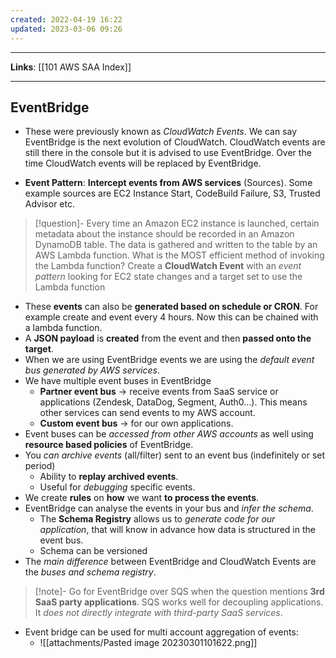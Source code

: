 ```yaml
---
created: 2022-04-19 16:22
updated: 2023-03-06 09:26
---
```

---
**Links**: [[101 AWS SAA Index]]

---
## EventBridge
- These were previously known as *CloudWatch Events*. We can say EventBridge is the next evolution of CloudWatch. CloudWatch events are still there in the console but it is advised to use EventBridge. Over the time CloudWatch events will be replaced by EventBridge.

- **Event Pattern**: **Intercept events from AWS services** (Sources). Some example sources are EC2 Instance Start, CodeBuild Failure, S3, Trusted Advisor etc.

> [!question]- Every time an Amazon EC2 instance is launched, certain metadata about the instance should be recorded in an Amazon DynamoDB table. The data is gathered and written to the table by an AWS Lambda function. What is the MOST efficient method of invoking the Lambda function?
> Create a **CloudWatch Event** with an *event pattern* looking for EC2 state changes and a target set to use the Lambda function

- These **events** can also be **generated based on schedule or CRON**. For example create and event every 4 hours. Now this can be chained with a lambda function.
- A **JSON payload** is **created** from the event and then **passed onto the target**. 
- When we are using EventBridge events we are using the *default event bus generated by AWS services*.
- We have multiple event buses in EventBridge
    - **Partner event bus** → receive events from SaaS service or applications (Zendesk, DataDog, Segment, Auth0...). This means other services can send events to my AWS account.
    - **Custom event bus** → for our own applications.
- Event buses can be *accessed from other AWS accounts* as well using **resource based policies** of EventBridge.
- You *can archive events* (all/filter) sent to an event bus (indefinitely or set period)
	- Ability to **replay archived events**.
	- Useful for *debugging* specific events.
- We create **rules** on **how** we want **to process the events**.
- EventBridge can analyse the events in your bus and *infer the schema*.
	- The **Schema Registry** allows us to *generate code for our application*, that will know in advance how data is structured in the event bus.
	- Schema can be versioned
- The *main difference* between EventBridge and CloudWatch Events are the *buses and schema registry*.

> [!note]- Go for EventBridge over SQS when the question mentions **3rd SaaS party applications**.
> SQS works well for decoupling applications. It *does not directly integrate with third-party SaaS services*.

- Event bridge can be used for multi account aggregation of events:
	- ![[attachments/Pasted image 20230301101622.png]]